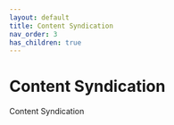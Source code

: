 ```yaml
---
layout: default
title: Content Syndication
nav_order: 3
has_children: true
---
```


# Content Syndication

Content Syndication 


